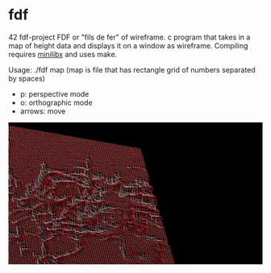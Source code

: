 # fdf
42 fdf-project
FDF or "fils de fer" of wireframe.
c program that takes in a map of height data and displays it on a window as wireframe.
Compiling requires [minilibx](https://github.com/42Paris/minilibx-linux) and uses make.

Usage: ./fdf map (map is file that has rectangle grid of numbers separated by spaces)

- p: perspective mode
- o: orthographic mode
- arrows: move

![image](images/fdf_image.png)
